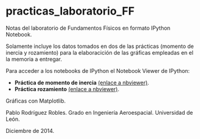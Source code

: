# practicas_laboratorio_FF
Notas del laboratorio de Fundamentos Físicos en formato IPython Notebook.

Solamente incluye los datos tomados en dos de las prácticas (momento de inercia y rozamiento) para la elaboracición de las gráficas empleadas en el la memoria a entregar.

Para acceder a los notebooks de IPython el Notebook Viewer de IPython:

* __Práctica de momento de inercia__ [(enlace a nbviewer)](http://nbviewer.ipython.org/github/PabloRdrRbl/practicas_laboratorio_FF/blob/master/notas_laboratorio_momento_de_inercia.ipynb).
* __Práctica rozamiento__ [(enlace a nbviewer)](http://nbviewer.ipython.org/github/PabloRdrRbl/practicas_laboratorio_FF/blob/master/notas_laboratorio_rozamiento.ipynb).


Gráficas con Matplotlib.

Pablo Rodríguez Robles. Grado en Ingeniería Aeroespacial. Universidad de León.

Diciembre de 2014.
